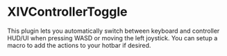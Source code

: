 # XIVControllerToggle
This plugin lets you automatically switch between keyboard and controller HUD/UI when pressing WASD or moving the left joystick. You can setup a macro to add the actions to your hotbar if desired.

